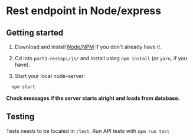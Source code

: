 # Rest endpoint in Node/express

## Getting started

1. Download and install [Node/NPM](https://nodejs.org/en/download/) if you don't already have it. 

2. Cd into `part3-restapi/js/` and install using `npm install` (or `yarn`, if you have). 

3. Start your local node-server: 

```bash
  npm start
```
 
**Check messages if the server starts alright and loads from database.**

## Testing

Tests needs to be located in `/test`. Run API tests with `npm run test`
